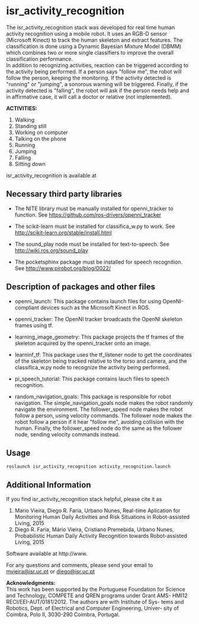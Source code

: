 # isr_activity_recognition

The isr_activity_recognition stack was developed for real time human activity recognition using a mobile robot. It uses an RGB-D sensor (Microsoft Kinect) to track the human skeleton and extract features. The classification is done using a Dynamic Bayesian Mixture Model (DBMM) which combines two or more single classifiers to improve the overall classification performance.  
In addition to recognizing activities, reaction can be triggered according to the activity being performed. If a person says "follow me", the robot will follow the person, keeping the monitoring. If the activity detected is "running" or "jumping", a sonorous warning will be triggered. Finally, if the activity detected is "falling", the robot will ask if the person needs help and in affirmative case, it will call a doctor or relative (not implemented).  

**ACTIVITIES:** 

1. Walking
2. Standing still
3. Working on computer
4. Talking on the phone
5. Running
6. Jumping
7. Falling
8. Sitting down

isr_activity_recognition is available at

## Necessary third party libraries

* The NITE library must be manually installed for openni_tracker to function. See https://github.com/ros-drivers/openni_tracker

* The scikit-learn must be installed for classifica_w.py to work. See http://scikit-learn.org/stable/install.html

* The sound_play node must be installed for text-to-speech. See http://wiki.ros.org/sound_play

* The pocketsphinx package must be installed for speech recognition. See http://www.pirobot.org/blog/0022/

## Description of packages and other files

* openni_launch: This package contains launch files for using OpenNI-compliant devices such as the Microsoft Kinect in ROS.

* openni_tracker: The OpenNI tracker broadcasts the OpenNI skeleton frames using tf.

* learning_image_geometry: This package projects the tf frames of the skeleton acquired by the openni_tracker onto an image.

* learninf_tf: This package uses the tf_listener node to get the coordinates of the skeleton being tracked relative to the torso and camera, and the classifica_w.py node to recognize the activity being performed.

* pi_speech_tutorial: This package contains lauch files to speech recognition.

* random_navigation_goals: This package is responsible for robot navigation. The simple_navigation_goals node makes the robot randomly navigate the environment. The follower_speed node makes the robot follow a person, using velocity commands. The follower node makes the robot follow a person if it hear "follow me", avoiding collision with the human. Finally, the follower_speed node do the same as the follower node, sending velocity commands instead.  

## Usage

```
roslaunch isr_activity_recognition activity_recognition.launch
```


## Additional Information

If you find isr_activity_recognition stack helpful, please cite it as

1. Mario Vieira, Diego R. Faria, Urbano Nunes, Real-time Aplication for Monitoring Human Daily Activities and Risk Situations in Robot-assisted Living, 2015
2. Diego R. Faria, Mário Vieira, Cristiano Premebida, Urbano Nunes, Probabilistic Human Daily Activity Recognition towards Robot-assisted Living, 2015


Software available at http://www.

For any questions and comments, please send your email to
mvieira@isr.uc.pt or diego@isr.uc.pt

**Acknowledgments:**                                                                                                        
This work has been supported by the Portuguese Foundation for Science
and  Technology,  COMPETE  and  QREN  programs  under  Grant  AMS-
HMI12  RECI/EEI-AUT/0181/2012.  The  authors  are  with  Institute  of  Sys-
tems and Robotics, Dept. of Electrical and Computer Engineering, Univer-
sity of Coimbra, Polo II, 3030-290 Coimbra, Portugal. 

